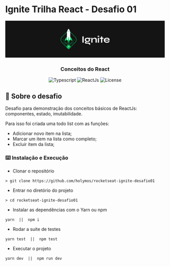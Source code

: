 # Ignite Trilha React - Desafio 01

<img alt="Ignite" src="./assets/ignite.png" />

<h3 align="center">
  Conceitos do React
</h3>

<p align="center">
  <img alt="Typescript" src="https://img.shields.io/badge/TypeScript-007ACC?style=for-the-badge&logo=typescript&logoColor=white">

  <img alt="ReactJs" src="https://img.shields.io/badge/React-20232A?style=for-the-badge&logo=react&logoColor=61DAFB">

  <img alt="License" src="https://img.shields.io/github/license/holymos/rocketseat-ignite-desafio01.svg">
</p>

## :rocket: Sobre o desafio

Desafio para demonstração dos conceitos básicos de ReactJs: componentes, estado, imutabilidade.

Para isso foi criada uma todo list com as funções:

- Adicionar novo item na lista;
- Marcar um item na lista como completo;
- Excluir item da lista;

### :keyboard: Instalação e Execução

- Clonar o repositório

```
> git clone https://github.com/holymos/rocketseat-ignite-desafio01
```

- Entrar no diretório do projeto

```
> cd rocketseat-ignite-desafio01
```

- Instalar as dependências com o Yarn ou npm

```
yarn  ||  npm i
```

- Rodar a suite de testes

```
yarn test  ||  npm test
```

- Executar o projeto

```
yarn dev  ||  npm run dev
```
